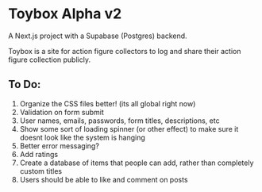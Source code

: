 # Toybox Alpha v2

A Next.js project with a Supabase (Postgres) backend.

Toybox is a site for action figure collectors to log and share their action figure collection publicly.

## To Do:
1. Organize the CSS files better! (its all global right now)
2. Validation on form submit
  1. User names, emails, passwords, form titles, descriptions, etc
3. Show some sort of loading spinner (or other effect) to make sure it doesnt look like the system is hanging
4. Better error messaging?
5. Add ratings
6. Create a database of items that people can add, rather than completely custom titles
7. Users should be able to like and comment on posts